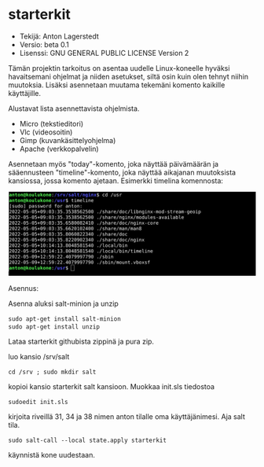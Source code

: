# starterkit

- Tekijä: Anton Lagerstedt
- Versio: beta 0.1
- Lisenssi: GNU GENERAL PUBLIC LICENSE Version 2

Tämän projektin tarkoitus on asentaa uudelle Linux-koneelle hyväksi havaitsemani ohjelmat ja niiden asetukset, siltä osin kuin olen tehnyt niihin muutoksia. Lisäksi asennetaan muutama tekemäni komento kaikille käyttäjille.

Alustavat lista asennettavista ohjelmista.

- Micro (tekstieditori)
- Vlc (videosoitin)
- Gimp (kuvankäsittelyohjelma)
- Apache (verkkopalvelin)


Asennetaan myös "today"-komento, joka näyttää päivämäärän ja sääennusteen "timeline"-komento, joka näyttää aikajanan muutoksista kansiossa, jossa komento ajetaan.
Esimerkki timelina komennosta:

![Kuvakaappaus](kuva0.png)

Asennus:

Asenna aluksi salt-minion ja unzip

	sudo apt-get install salt-minion
	sudo apt-get install unzip

Lataa starterkit githubista zippinä ja pura zip.

luo kansio /srv/salt

	cd /srv ; sudo mkdir salt

kopioi kansio starterkit salt kansioon.
Muokkaa init.sls tiedostoa

	sudoedit init.sls

kirjoita riveillä 31, 34 ja 38 nimen anton tilalle oma käyttäjänimesi.
Aja salt tila.

	sudo salt-call --local state.apply starterkit

käynnistä kone uudestaan.
